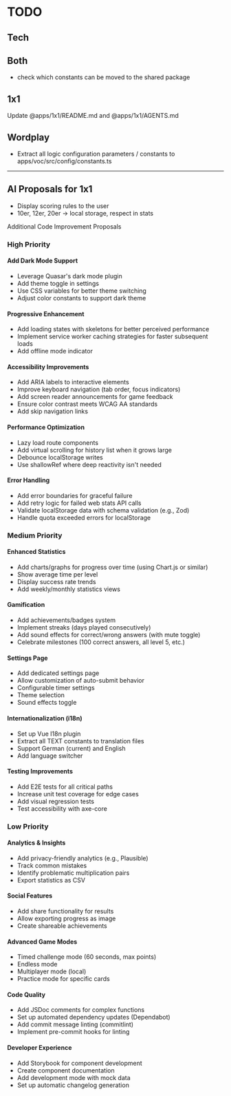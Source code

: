 # TODO

## Tech

## Both

- check which constants can be moved to the shared package

## 1x1

Update @apps/1x1/README.md and @apps/1x1/AGENTS.md

## Wordplay

- Extract all logic configuration parameters / constants to apps/voc/src/config/constants.ts

---

## AI Proposals for 1x1

- Display scoring rules to the user
- 10er, 12er, 20er -> local storage, respect in stats

Additional Code Improvement Proposals

### High Priority

#### Add Dark Mode Support

- Leverage Quasar's dark mode plugin
- Add theme toggle in settings
- Use CSS variables for better theme switching
- Adjust color constants to support dark theme

#### Progressive Enhancement

- Add loading states with skeletons for better perceived performance
- Implement service worker caching strategies for faster subsequent loads
- Add offline mode indicator

#### Accessibility Improvements

- Add ARIA labels to interactive elements
- Improve keyboard navigation (tab order, focus indicators)
- Add screen reader announcements for game feedback
- Ensure color contrast meets WCAG AA standards
- Add skip navigation links

#### Performance Optimization

- Lazy load route components
- Add virtual scrolling for history list when it grows large
- Debounce localStorage writes
- Use shallowRef where deep reactivity isn't needed

#### Error Handling

- Add error boundaries for graceful failure
- Add retry logic for failed web stats API calls
- Validate localStorage data with schema validation (e.g., Zod)
- Handle quota exceeded errors for localStorage

### Medium Priority

#### Enhanced Statistics

- Add charts/graphs for progress over time (using Chart.js or similar)
- Show average time per level
- Display success rate trends
- Add weekly/monthly statistics views

#### Gamification

- Add achievements/badges system
- Implement streaks (days played consecutively)
- Add sound effects for correct/wrong answers (with mute toggle)
- Celebrate milestones (100 correct answers, all level 5, etc.)

#### Settings Page

- Add dedicated settings page
- Allow customization of auto-submit behavior
- Configurable timer settings
- Theme selection
- Sound effects toggle

#### Internationalization (i18n)

- Set up Vue I18n plugin
- Extract all TEXT constants to translation files
- Support German (current) and English
- Add language switcher

#### Testing Improvements

- Add E2E tests for all critical paths
- Increase unit test coverage for edge cases
- Add visual regression tests
- Test accessibility with axe-core

### Low Priority

#### Analytics & Insights

- Add privacy-friendly analytics (e.g., Plausible)
- Track common mistakes
- Identify problematic multiplication pairs
- Export statistics as CSV

#### Social Features

- Add share functionality for results
- Allow exporting progress as image
- Create shareable achievements

#### Advanced Game Modes

- Timed challenge mode (60 seconds, max points)
- Endless mode
- Multiplayer mode (local)
- Practice mode for specific cards

#### Code Quality

- Add JSDoc comments for complex functions
- Set up automated dependency updates (Dependabot)
- Add commit message linting (commitlint)
- Implement pre-commit hooks for linting

#### Developer Experience

- Add Storybook for component development
- Create component documentation
- Add development mode with mock data
- Set up automatic changelog generation
